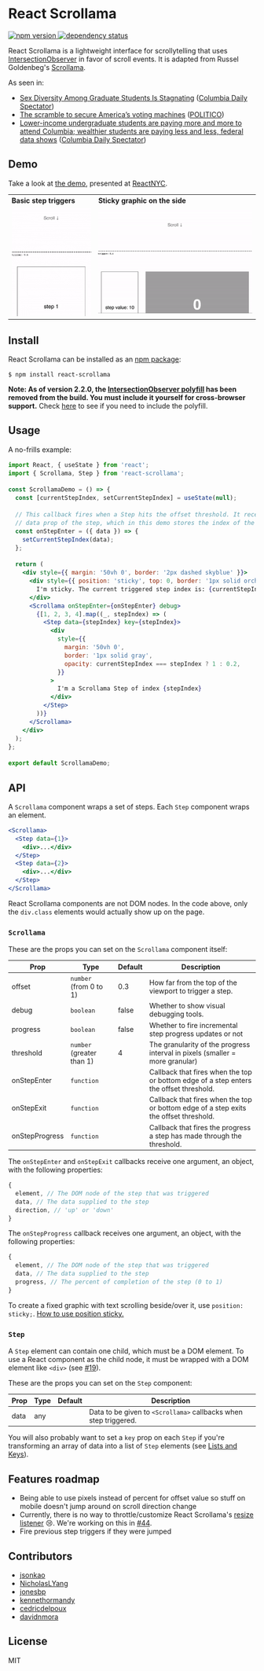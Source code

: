# React Scrollama

<p align="left">
  <a href="https://www.npmjs.com/package/react-scrollama">
    <img src="https://img.shields.io/npm/v/react-scrollama.svg" alt="npm version"/>
  </a>
  <a href="https://david-dm.org/jsonkao/react-scrollama">
    <img src="https://img.shields.io/david/jsonkao/react-scrollama" alt="dependency status"/>
  </a>
</p>

React Scrollama is a lightweight interface for scrollytelling that uses [IntersectionObserver](https://developer.mozilla.org/docs/Web/API/Intersection_Observer_API) in favor of scroll events. It is adapted from Russel Goldenbeg's [Scrollama](https://github.com/russellgoldenberg/scrollama/).

As seen in:
- [Sex Diversity Among Graduate Students Is Stagnating](https://www.columbiaspectator.com/eye-lead/graduate-sex-diversity/) ([Columbia Daily Spectator](https://github.com/graphicsdesk))
- [The scramble to secure America’s voting machines](https://www.politico.com/interactives/2019/election-security-americas-voting-machines) ([POLITICO](https://github.com/The-Politico))
- [Lower-income undergraduate students are paying more and more to attend Columbia; wealthier students are paying less and less, federal data shows](https://www.columbiaspectator.com/news/net-price-inequity) ([Columbia Daily Spectator](https://github.com/graphicsdesk))

## Demo

Take a look at [the demo](https://jsonkao.github.io/react-scrollama), presented at [ReactNYC](https://www.youtube.com/watch?v=zR_LDPLMUvE).

<table>
  <tr>
    <th align="left">Basic step triggers</th>
    <th align="left">Sticky graphic on the side</th>
  </tr>
  <tr>
    <td><img src="./example/public/demo-progress.gif" /></td>
    <td width="65%"><img src="./example/public/demo-sticky.gif" /></td>
  </tr>
</table>

## Install

React Scrollama can be installed as an [npm package](https://www.npmjs.com/package/react-scrollama):
```
$ npm install react-scrollama
```

**Note: As of version 2.2.0, the [IntersectionObserver polyfill](https://www.npmjs.com/package/intersection-observer) has been removed from the build. You must include it yourself for cross-browser support.** Check [here](https://caniuse.com/#feat=intersectionobserver) to see if you need to include the polyfill.

## Usage

A no-frills example:

```jsx
import React, { useState } from 'react';
import { Scrollama, Step } from 'react-scrollama';

const ScrollamaDemo = () => {
  const [currentStepIndex, setCurrentStepIndex] = useState(null);

  // This callback fires when a Step hits the offset threshold. It receives the
  // data prop of the step, which in this demo stores the index of the step.
  const onStepEnter = ({ data }) => {
    setCurrentStepIndex(data);
  };

  return (
    <div style={{ margin: '50vh 0', border: '2px dashed skyblue' }}>
      <div style={{ position: 'sticky', top: 0, border: '1px solid orchid' }}>
        I'm sticky. The current triggered step index is: {currentStepIndex}
      </div>
      <Scrollama onStepEnter={onStepEnter} debug>
        {[1, 2, 3, 4].map((_, stepIndex) => (
          <Step data={stepIndex} key={stepIndex}>
            <div
              style={{
                margin: '50vh 0',
                border: '1px solid gray',
                opacity: currentStepIndex === stepIndex ? 1 : 0.2,
              }}
            >
              I'm a Scrollama Step of index {stepIndex}
            </div>
          </Step>
        ))}
      </Scrollama>
    </div>
  );
};

export default ScrollamaDemo;
```

## API

A `Scrollama` component wraps a set of steps. Each `Step` component wraps an element.

```jsx
<Scrollama>
  <Step data={1}>
    <div>...</div>
  </Step>
  <Step data={2}>
    <div>...</div>
  </Step>
</Scrollama>
```

React Scrollama components are not DOM nodes. In the code above, only the `div.class` elements would actually show up on the page.

### `Scrollama`

These are the props you can set on the `Scrollama` component itself:

| Prop            | Type   | Default | Description                                                                            |
|-----------------|--------|---------|----------------------------------------------------------------------------------------|
| offset          | `number` (from 0 to 1) | 0.3     | How far from the top of the viewport to trigger a step.        |
| debug           | `boolean`   | false   | Whether to show visual debugging tools.                                                |
| progress        | `boolean`   | false   | Whether to fire incremental step progress updates or not                               |
| threshold        | `number` (greater than 1)   | 4   | The granularity of the progress interval in pixels (smaller = more granular)                               |
| onStepEnter     | `function`   |         | Callback that fires when the top or bottom edge of a step enters the offset threshold. |
| onStepExit      | `function`   |         | Callback that fires when the top or bottom edge of a step exits the offset threshold.  |
| onStepProgress  | `function`   |         | Callback that fires the progress a step has made through the threshold.                |

The `onStepEnter` and `onStepExit` callbacks receive one argument, an object, with the following properties:

```js
{
  element, // The DOM node of the step that was triggered
  data, // The data supplied to the step
  direction, // 'up' or 'down'
}
```

The `onStepProgress` callback receives one argument, an object, with the following properties:

```js
{
  element, // The DOM node of the step that was triggered
  data, // The data supplied to the step
  progress, // The percent of completion of the step (0 to 1)
}
```

To create a fixed graphic with text scrolling beside/over it, use `position: sticky;`. [How to use position sticky.](https://pudding.cool/process/scrollytelling-sticky/)

### `Step`

A `Step` element can contain one child, which must be a DOM element. To use a React component as the child node, it must be wrapped with a DOM element like `<div>` (see [#19](https://github.com/jsonkao/react-scrollama/issues/19#issuecomment-624861326)).

These are the props you can set on the `Step` component:

| Prop     | Type           | Default     | Description                                                      |
|----------|----------------|-------------|------------------------------------------------------------------|
| data     | any            | | Data to be given to `<Scrollama>` callbacks when step triggered. |

You will also probably want to set a `key` prop on each `Step` if you're transforming an array of data into a list of `Step` elements (see [Lists and Keys](https://reactjs.org/docs/lists-and-keys.html)).

## Features roadmap

* Being able to use pixels instead of percent for offset value so stuff on mobile doesn't jump around on scroll direction change
* Currently, there is no way to throttle/customize React Scrollama's [resize listener](https://github.com/jsonkao/react-scrollama/blob/master/src/Scrollama.js#L104) 😢. We're working on this in [#44](https://github.com/jsonkao/react-scrollama/issues/44).
* Fire previous step triggers if they were jumped

## Contributors

* [jsonkao](https://github.com/jsonkao)
* [NicholasLYang](https://github.com/NicholasLYang)
* [jonesbp](https://github.com/jonesbp)
* [kennethormandy](https://github.com/kennethormandy)
* [cedricdelpoux](https://github.com/cedricdelpoux)
* [davidnmora](https://github.com/davidnmora)

## License

MIT
